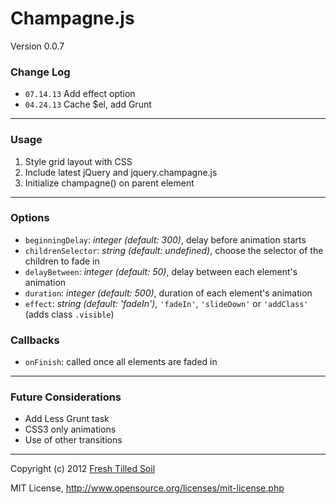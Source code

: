 # Champagne.js
Version 0.0.7

### Change Log

- `07.14.13` Add effect option
- `04.24.13` Cache $el, add Grunt

---

### Usage
1. Style grid layout with CSS
2. Include latest jQuery and jquery.champagne.js
3. Initialize champagne() on parent element

---

### Options
- `beginningDelay`: _integer (default: 300)_, delay before animation starts
- `childrenSelector`: _string (default: undefined)_, choose the selector of the children to fade in
- `delayBetween`: _integer (default: 50)_, delay between each element's animation
- `duration`: _integer (default: 500)_, duration of each element's animation
- `effect`: _string (default: 'fadeIn')_, `'fadeIn'`, `'slideDown'` or `'addClass'` (adds class `.visible`)

### Callbacks
- `onFinish`: called once all elements are faded in

---

### Future Considerations
- Add Less Grunt task
- CSS3 only animations
- Use of other transitions

---

Copyright (c) 2012 [Fresh Tilled Soil](http://freshtilledsoil.com)

MIT License, http://www.opensource.org/licenses/mit-license.php
